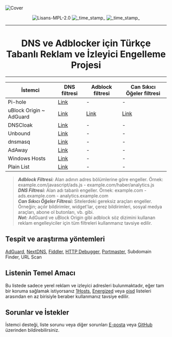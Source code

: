 ![Cover](https://github.com/saurane/Turkish-Blocklist/blob/master/srnsss.png)

<div align="center">
    <!-- License -->
    <img src="https://img.shields.io/badge/License-MPL 2.0-orange.svg?longCache=true&style=for-the-badge"
      alt="Lisans-MPL-2.0" />
  <!-- Last Updated -->
    <img src="https://img.shields.io/badge/Updated-Jan 17, 2022-green.svg?longCache=true&style=for-the-badge"
      alt="_time_stamp_" />
    <!-- Status -->
    <img src="https://img.shields.io/badge/Status-Stable-blue.svg?longCache=true&style=for-the-badge"
      alt="_time_stamp_" />
</div>

------------
<div align="center">
  <h1>DNS ve Adblocker için Türkçe Tabanlı Reklam ve İzleyici Engelleme Projesi</h1>
</div>


------------

| İstemci | DNS filtresi | Adblock filtresi | Can Sıkıcı Öğeler filtresi |
| ------------ | ------------ | ------------ | ------------ |
| Pi-hole | [Link](https://raw.githubusercontent.com/saurane/Turkish-Blocklist/master/Blocklist/domains.txt "Link") | - | - |
| uBlock Origin ~ AdGuard | [Link](https://raw.githubusercontent.com/saurane/Turkish-Blocklist/master/Blocklist/adblock.txt "Link") | [Link](https://raw.githubusercontent.com/saurane/Turkish-Blocklist/master/Blocklist/adblock-filter.txt "Link") | [Link](https://raw.githubusercontent.com/saurane/Turkish-Blocklist/master/Blocklist/annoyances-filter.txt "Link") | 
| DNSCloak | [Link](https://raw.githubusercontent.com/saurane/Turkish-Blocklist/master/Blocklist/wildcards.txt "Link") | - | - |
| Unbound | [Link](https://raw.githubusercontent.com/saurane/Turkish-Blocklist/master/Blocklist/unbound.conf "Link") | - | - |
| dnsmasq | [Link](https://raw.githubusercontent.com/saurane/Turkish-Blocklist/master/Blocklist/dnsmasq.conf "Link") | - | - |
| AdAway | [Link](https://raw.githubusercontent.com/saurane/Turkish-Blocklist/master/Blocklist/hosts.txt "Link") | - | - |
| Windows Hosts | [Link](https://raw.githubusercontent.com/saurane/Turkish-Blocklist/master/Blocklist/hosts.win "Link") | - | - |
| Plain List | [Link](https://raw.githubusercontent.com/saurane/Turkish-Blocklist/master/Blocklist/plain.txt "Link") | - | - |

> ***Adblock Filtresi:*** Alan adının adres bölümlerine göre engeller. Örnek: example.com/javascript/ads.js - example.com/haber/analytics.js<br/>
> ***DNS Filtresi:*** Alan adı tabanlı engeller. Örnek: example.com - ads.example.com - analytics.example.com<br/>
> ***Can Sıkıcı Öğeler Filtresi:*** Sitelerdeki gereksiz araçları engeller. Örneğin; açılır bildirimler, widget'lar, çerez bildirimleri, sosyal medya araçları, abone ol butonları, vb. gibi.<br/>
> ***Not:*** AdGuard ve uBlock Origin gibi adblock söz dizimini kullanan reklam engelleyiciler için tüm filtreleri kullanmanız tavsiye edilir.


## Tespit ve araştırma yöntemleri
[AdGuard](https://adguard.com/), [NextDNS](https://nextdns.io/), [Fiddler](https://www.telerik.com/fiddler), [HTTP Debugger](https://www.httpdebugger.com/), [Portmaster](https://safing.io/portmaster/), Subdomain Finder, URL Scan

## Listenin Temel Amacı
Bu listede sadece yerel reklam ve izleyici adresleri bulunmaktadır, eğer tam bir koruma sağlamak istiyorsanız [1Hosts](https://github.com/badmojr/1Hosts), [Energized](https://github.com/EnergizedProtection/block) veya [oisd](https://github.com/ookangzheng/dbl-oisd-nl) listeleri arasından en az birisiyle beraber kullanmanız tavsiye edilir.

## Sorunlar ve İstekler
İstemci desteği, liste sorunu veya diğer sorunları [E-posta](mailto:saurane@protonmail.com) veya [GitHub](https://github.com/saurane/Turkish-Blocklist/issues) üzerinden bildirebilirsiniz.
